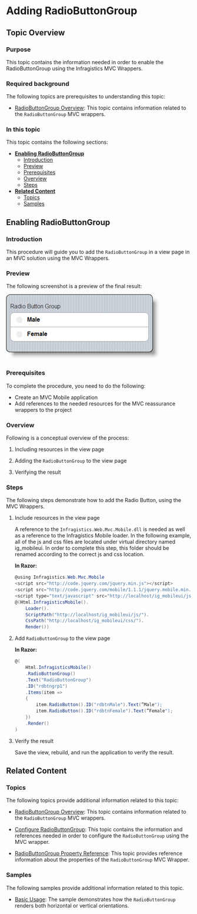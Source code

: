 ﻿<!--
|metadata|
{
    "fileName": "adding-radiobuttongroup",
    "controlName": "RadioButtonGroup",
    "tags": ["Editing","MVC"]
}
|metadata|
-->

# Adding RadioButtonGroup

## Topic Overview
### Purpose

This topic contains the information needed in order to enable the RadioButtonGroup using the Infragistics MVC Wrappers.

### Required background

The following topics are prerequisites to understanding this topic:

- [RadioButtonGroup Overview](RadioButtonGroup-Overview.html): This topic contains information related to the `RadioButtonGroup` MVC wrappers.



### In this topic

This topic contains the following sections:

-   [**Enabling RadioButtonGroup**](#enabling)
    -   [Introduction](#introduction)
    -   [Preview](#preview)
    -   [Prerequisites](#prerequisites)
    -   [Overview](#overview)
    -   [Steps](#steps)
-   [**Related Content**](#related-topics)
    -   [Topics](#topics)
    -   [Samples](#samples)



## <a id="enabling"></a>Enabling RadioButtonGroup
### <a id="introduction"></a>Introduction

This procedure will guide you to add the `RadioButtonGroup` in a view page in an MVC solution using the MVC Wrappers.

### <a id="preview"></a>Preview 

The following screenshot is a preview of the final result:

![](images/03_AddingRadioButtonGroup_1.png)

### <a id="prerequisites"></a>Prerequisites 

To complete the procedure, you need to do the following:

-   Create an MVC Mobile application
-   Add references to the needed resources for the MVC reassurance wrappers to the project

### <a id="overview"></a>Overview 

Following is a conceptual overview of the process:

1. Including resources in the view page

2. Adding the `RadioButtonGroup` to the view page

3. Verifying the result

### <a id="steps"></a>Steps

The following steps demonstrate how to add the Radio Button, using the MVC Wrappers.

1. Include resources in the view page

	A reference to the `Infragistics.Web.Mvc.Mobile.dll` is needed as well as a reference to the Infragistics Mobile loader. In the following example, all of the js and css files are located under virtual directory named ig_mobileui. In order to complete this step, this folder should be renamed according to the correct js and css location.
	
	**In Razor:**
	
	```csharp
	@using Infragistics.Web.Mvc.Mobile
	<script src="http://code.jquery.com/jquery.min.js"></script>
	<script src="http://code.jquery.com/mobile/1.1.1/jquery.mobile.min.js"></script>
	<script type="text/javascript" src="http://localhost/ig_mobileui/js/infragistics.mobile.loader.js"></script>
	@(Html.InfragisticsMobile().
	    Loader().
	    ScriptPath("http://localhost/ig_mobileui/js/").
	    CssPath("http://localhost/ig_mobileui/css/").
	    Render())
	```

2. Add `RadioButtonGroup` to the view page
	
	**In Razor:**
	
	```csharp
	@(
	    Html.InfragisticsMobile()
	    .RadioButtonGroup()
	    .Text("RadioButtonGroup")
	    .ID("rdbtngrp1")
	    .Items(item =>
	    {
	        item.RadioButton().ID("rdbtnMale").Text(”Male");
	        item.RadioButton().ID("rdbtnFemale").Text(”Female");   
	    })
	    .Render()
	)
	```

3. Verify the result

	Save the view, rebuild, and run the application to verify the result.



## <a id="related-topics"></a>Related Content
### <a id="topics"></a>Topics

The following topics provide additional information related to this topic:

- [RadioButtonGroup Overview](RadioButtonGroup-Overview.html): This topic contains information related to the `RadioButtonGroup` MVC wrappers.

- [Configure RadioButtonGroup](RadioButtonGroup-Configuring.html): This topic contains the information and references needed in order to configure the `RadioButtonGroup` using the MVC wrapper.

- [RadioButtonGroup Property Reference](RadioButtonGroup-Property-Reference.html): This topic provides reference information about the properties of the `RadioButtonGroup` MVC Wrapper.



### <a id="samples"></a>Samples

The following samples provide additional information related to this topic.

- [Basic Usage](%%SamplesUrl%%/mobile-radiobutton-group/basic-usage): The sample demonstrates how the `RadioButtonGroup` renders both horizontal or vertical orientations.





 

 


